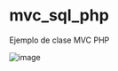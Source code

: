 # mvc_sql_php
Ejemplo de clase MVC PHP

![image](https://user-images.githubusercontent.com/16636086/122833772-d3f40980-d2ed-11eb-8cbd-5f54d794014a.png)
